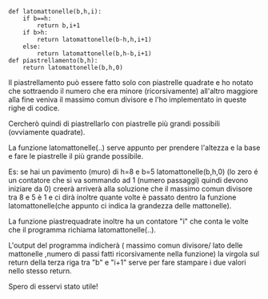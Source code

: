     def latomattonelle(b,h,i):
        if b==h:
            return b,i+1
        if b>h:
            return latomattonelle(b-h,h,i+1)
        else:
            return latomattonelle(b,h-b,i+1)
    def piastrellamento(b,h):
        return latomattonelle(b,h,0)
    
    
Il piastrellamento può essere fatto solo con piastrelle quadrate e ho notato che sottraendo il numero che era minore (ricorsivamente) all'altro maggiore alla fine veniva il massimo comun divisore e l'ho implementato in queste righe di codice. 

Cercherò quindi di piastrellarlo con piastrelle più grandi possibili (ovviamente quadrate).

La funzione latomattonelle(..) serve appunto per prendere l'altezza e la base e fare le piastrelle il più grande possibile.

Es: se hai un pavimento (muro) di h=8 e b=5 latomattonelle(b,h,0) (lo zero é un contatore che si va sommando ad 1 (numero passaggi) quindi devono iniziare da 0) creerà arriverà alla soluzione che il massimo comun divisore tra 8 e 5 è 1 e ci dirà inoltre quante volte è passato dentro la funzione latomattonelle(che appunto ci indica la grandezza delle mattonelle).

La funzione piastrequadrate inoltre ha un contatore "i" che conta le volte che il programma richiama latomattonelle(..).

L'output del programma indicherà ( massimo comun divisore/ lato delle mattonelle ,numero di passi fatti ricorsivamente nella funzione) la virgola sul return della terza riga tra "b" e "i+1" serve per fare stampare i due valori nello stesso return.

Spero di esservi stato utile!
